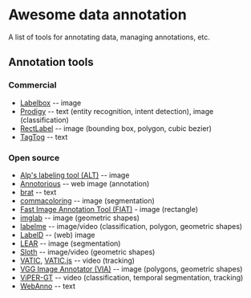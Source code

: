 # Awesome data annotation
A list of tools for annotating data, managing annotations, etc.

## Annotation tools
### Commercial
* [Labelbox](https://www.labelbox.com/pricing) -- image
* [Prodigy](https://prodi.gy/) -- text (entity recognition, intent detection), image (classification)
* [RectLabel](https://rectlabel.com/) -- image (bounding box, polygon, cubic bezier)
* [TagTog](https://www.tagtog.net/) -- text

### Open source
* [Alp's labeling tool (ALT)](https://alpslabel.wordpress.com/2017/01/26/alt/) -- image
* [Annotorious](https://annotorious.github.io/) -- web image (annotation)
* [brat](http://brat.nlplab.org/) -- text
* [commacoloring](https://github.com/commaai/commacoloring) -- image (segmentation)
* [Fast Image Annotation Tool (FIAT)](https://github.com/christopher5106/FastAnnotationTool) - image (rectangle)
* [imglab](https://github.com/NaturalIntelligence/imglab) -- image (geometric shapes)
* [labelme](https://github.com/wkentaro/labelme) -- image/video (classification, polygon, geometric shapes)
* [LabelD](https://sweppner.github.io/labeld/) -- (web) image
* [LEAR](https://lear.inrialpes.fr/people/klaeser/software_image_annotation) -- image (segmentation)
* [Sloth](https://sloth.readthedocs.io/en/latest/) -- image/video (geometric shapes)
* [VATIC](http://www.cs.columbia.edu/~vondrick/vatic/), [VATIC.js](https://github.com/dbolkensteyn/vatic.js) -- video (tracking)
* [VGG Image Annotator (VIA)](http://www.robots.ox.ac.uk/~vgg/software/via/) -- image (polygons, geometric shapes)
* [ViPER-GT](http://viper-toolkit.sourceforge.net/products/gt/) -- video (classification, temporal segmentation, tracking)
* [WebAnno](https://webanno.github.io/webanno/) -- text

